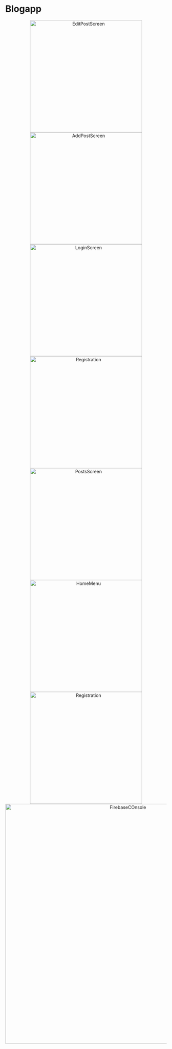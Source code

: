 # Blogapp
<p align="center">
  <img src="Screenshots/Simulator Screen Shot - iPhone 14 Pro Max - 2023-02-21 at 12.46.19.png" width="350" title="EditPostScreen">
  <img src="Screenshots/Simulator Screen Shot - iPhone 14 Pro Max - 2023-02-21 at 12.46.24.png" width="350" title="AddPostScreen">
  <img src="Screenshots/Simulator Screen Shot - iPhone 14 Pro Max - 2023-02-21 at 12.55.30.png" width="350" title="LoginScreen">
  <img src="Screenshots/Simulator Screen Shot - iPhone 14 Pro Max - 2023-02-21 at 12.55.35.png" width="350" title="Registration">
  <img src="Screenshots/Simulator Screen Shot - iPhone 14 Pro Max - 2023-02-21 at 13.00.32.png" width="350" title="PostsScreen">
  <img src="Screenshots/Simulator Screen Shot - iPhone 14 Pro Max - 2023-02-21 at 13.13.17.png" width="350" title="HomeMenu">
  <img src="Screenshots/Simulator Screen Shot - iPhone 14 Pro Max - 2023-02-21 at 12.55.35.png" width="350" title="Registration">
  <img src="Screenshots/Знімок екрана 2023-02-21 о 13.09.02.png" width="750" title="FirebaseCOnsole">
</p>
